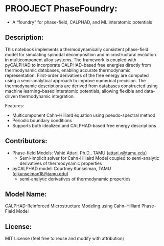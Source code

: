PROOJECT PhaseFoundry: 
====================================
- A “foundry” for phase-field, CALPHAD, and ML interatomic potentials 

Description:
-------------
This notebook implements a thermodynamically consistent phase-field model for simulating spinodal decomposition and microstructural evolution in multicomponent alloy systems. The framework is coupled with pyCALPHAD to incorporate CALPHAD-based free energies directly from thermodynamic databases, enabling accurate thermodynamic representation. First-order derivatives of the free energy are computed using a semi-analytical approach to improve numerical precision. The thermodynamic descriptions are derived from databases constructed using machine learning–based interatomic potentials, allowing flexible and data-driven thermodynamic integration.

Features:
- Multicomponent Cahn–Hilliard equation using pseudo-spectral method
- Periodic boundary conditions
- Supports both idealized and CALPHAD-based free energy descriptions

Contributors:
-------------
- Phase-field Models: Vahid Attari, Ph.D., TAMU (attari.v@tamu.edu)
  - Semi-implicit solver for Cahn-Hillaird Model coupled to semi-analytic derivatives of thermodynamic properties
- pyCALPHAD model: Courtney Kunselman, TAMU (cjkunselman18@tamu.edu)
  - semi-analytic derivatives of thermodynamic properties
  
Model Name:
------------
CALPHAD-Reinforced Microstructure Modeling using Cahn–Hilliard Phase-Field Model

License:
---------
MIT License (feel free to reuse and modify with attribution)
